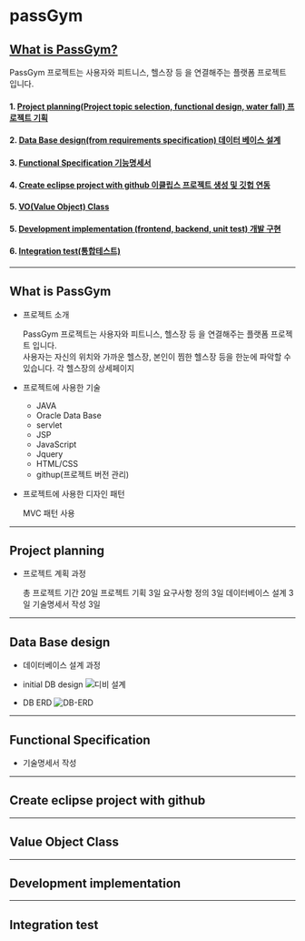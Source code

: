 # passGym

## [What is PassGym?](#what-is-passgym)
PassGym 프로젝트는 사용자와 피트니스, 헬스장 등 을 연결해주는 플랫폼 프로젝트 입니다.

#### 1. [Project planning(Project topic selection, functional design, water fall) 프로젝트 기획](#project-planning)
#### 2. [Data Base design(from requirements specification) 데이터 베이스 설계](#data-base-design)
#### 3. [Functional Specification 기능명세서](#functional-specification)
#### 4. [Create eclipse project with github 이클립스 프로젝트 생성 및 깃헙 연동](#create-eclipse-project-with-github)
#### 5. [VO(Value Object) Class](#value-object-class)
#### 5. [Development implementation (frontend, backend, unit test) 개발 구현](#development-implementation)
#### 6. [Integration test(통합테스트)](integration-test)

---------------------------------------------------------
## What is PassGym       

- 프로젝트 소개

  PassGym 프로젝트는 사용자와 피트니스, 헬스장 등 을 연결해주는 플랫폼 프로젝트 입니다.<br/>
  사용자는 자신의 위치와 가까운 헬스장, 본인이 찜한 헬스장 등을 한눈에 파악할 수 있습니다. 각 헬스장의 상세페이지
  
- 프로젝트에 사용한 기술
   - JAVA
   - Oracle Data Base
   - servlet
   - JSP
   - JavaScript
   - Jquery
   - HTML/CSS
   - githup(프로젝트 버전 관리)

- 프로젝트에 사용한 디자인 패턴   

   MVC 패턴 사용
---------------------------------------------------------
## Project planning   

- 프로젝트 계획 과정   

  총 프로젝트 기간 20일 프로젝트 기획 3일 요구사항 정의 3일 데이터베이스 설계 3일 기술명세서 작성 3일
---------------------------------------------------------
## Data Base design

- 데이터베이스 설계 과정
- initial DB design
![디비 설계](https://user-images.githubusercontent.com/52642433/147849462-63dfc7fe-4565-42be-b287-c6838ad918a6.PNG)

- DB ERD
![DB-ERD](https://user-images.githubusercontent.com/52642433/147849521-cef145c9-4ae4-412a-93d9-c4fceaf5997f.PNG)

--------------------------------------------------------
## Functional Specification

- 기술명세서 작성
--------------------------------------------------------
## Create eclipse project with github

--------------------------------------------------------
## Value Object Class

--------------------------------------------------------
## Development implementation

--------------------------------------------------------
## Integration test

